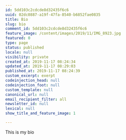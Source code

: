 ```yaml
---
id: 5dd103c2cdcde8d32435f6c6
uuid: 02dc0887-a19f-47fa-8540-b6852fae0835
title: Bio
slug: bio
comment_id: 5dd103c2cdcde8d32435f6c6
feature_image: /content/images/2019/11/IMG_8923.jpg
featured: 0
type: page
status: published
locale: null
visibility: private
created_at: 2019-11-17 08:24:34
updated_at: 2019-11-17 08:29:03
published_at: 2019-11-17 08:24:39
custom_excerpt: exerpt
codeinjection_head: null
codeinjection_foot: null
custom_template: null
canonical_url: null
email_recipient_filter: all
newsletter_id: null
lexical: null
show_title_and_feature_image: 1

---
```


This is my bio